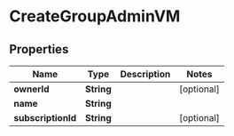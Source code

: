 

# CreateGroupAdminVM


## Properties

Name | Type | Description | Notes
------------ | ------------- | ------------- | -------------
**ownerId** | **String** |  |  [optional]
**name** | **String** |  | 
**subscriptionId** | **String** |  |  [optional]



